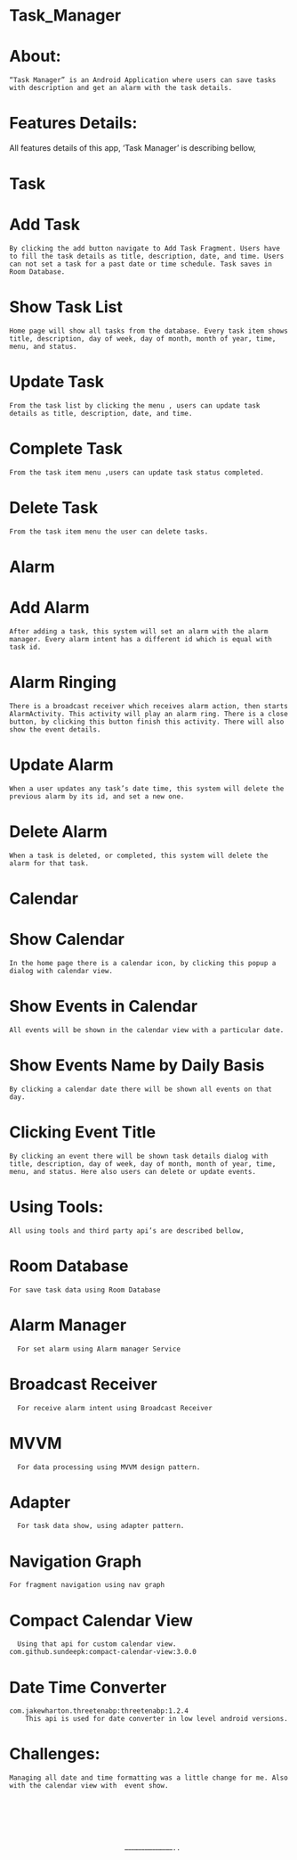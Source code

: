 ﻿# Task_Manager
 
# About:
	“Task Manager” is an Android Application where users can save tasks with description and get an alarm with the task details.


# Features Details: 
  All features details of this app, ‘Task Manager’ is describing bellow,


# Task

  # Add Task
    By clicking the add button navigate to Add Task Fragment. Users have to fill the task details as title, description, date, and time. Users can not set a task for a past date or time schedule. Task saves in Room Database.

  # Show Task List
    Home page will show all tasks from the database. Every task item shows title, description, day of week, day of month, month of year, time, menu, and status.

  # Update Task
    From the task list by clicking the menu , users can update task details as title, description, date, and time.

  # Complete Task
    From the task item menu ,users can update task status completed.

  # Delete Task
    From the task item menu the user can delete tasks.

# Alarm

  # Add Alarm
    After adding a task, this system will set an alarm with the alarm manager. Every alarm intent has a different id which is equal with task id.

  # Alarm Ringing
    There is a broadcast receiver which receives alarm action, then starts AlarmActivity. This activity will play an alarm ring. There is a close button, by clicking this button finish this activity. There will also show the event details.

  # Update Alarm
    When a user updates any task’s date time, this system will delete the previous alarm by its id, and set a new one.

  # Delete Alarm
    When a task is deleted, or completed, this system will delete the alarm for that task. 

# Calendar

  # Show Calendar
    In the home page there is a calendar icon, by clicking this popup a dialog with calendar view.

  # Show Events in Calendar
    All events will be shown in the calendar view with a particular date.

  # Show Events Name by Daily Basis
    By clicking a calendar date there will be shown all events on that day.

  # Clicking Event Title
    By clicking an event there will be shown task details dialog with title, description, day of week, day of month, month of year, time, menu, and status. Here also users can delete or update events.


# Using Tools:
 
	All using tools and third party api’s are described bellow,

  # Room Database
    For save task data using Room Database

  # Alarm Manager
	  For set alarm using Alarm manager Service

  # Broadcast Receiver
	  For receive alarm intent using Broadcast Receiver

  # MVVM
	  For data processing using MVVM design pattern.

  # Adapter
	  For task data show, using adapter pattern.

  # Navigation Graph
    For fragment navigation using nav graph 

  # Compact Calendar View
	  Using that api for custom calendar view.
    com.github.sundeepk:compact-calendar-view:3.0.0

  # Date Time Converter
    com.jakewharton.threetenabp:threetenabp:1.2.4
		This api is used for date converter in low level android versions.


# Challenges:

	Managing all date and time formatting was a little change for me. Also with the calendar view with  event show.







                                 ………………………………..
